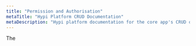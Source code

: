 ```yaml
---
title: "Permission and Authorisation"
metaTitle: "Hypi Platform CRUD Documentation"
metaDescription: "Hypi platform documentation for the core app's CRUD operations generated for each app"
---
```


The
